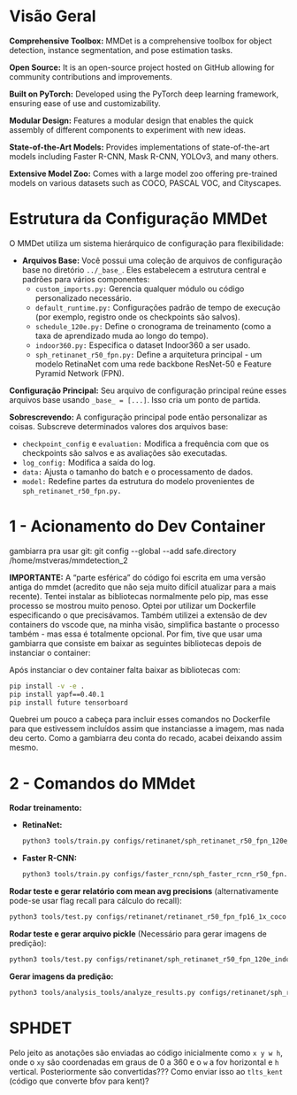 # Visão Geral

**Comprehensive Toolbox:** MMDet is a comprehensive toolbox for object detection, instance segmentation, and pose estimation tasks.

**Open Source:** It is an open-source project hosted on GitHub allowing for community contributions and improvements.

**Built on PyTorch:** Developed using the PyTorch deep learning framework, ensuring ease of use and customizability.

**Modular Design:** Features a modular design that enables the quick assembly of different components to experiment with new ideas.

**State-of-the-Art Models:** Provides implementations of state-of-the-art models including Faster R-CNN, Mask R-CNN, YOLOv3, and many others.

**Extensive Model Zoo:** Comes with a large model zoo offering pre-trained models on various datasets such as COCO, PASCAL VOC, and Cityscapes.

# Estrutura da Configuração MMDet

O MMDet utiliza um sistema hierárquico de configuração para flexibilidade:

- **Arquivos Base:** Você possui uma coleção de arquivos de configuração base no diretório `../_base_`. Eles estabelecem a estrutura central e padrões para vários componentes:
  - `custom_imports.py:` Gerencia qualquer módulo ou código personalizado necessário.
  - `default_runtime.py:` Configurações padrão de tempo de execução (por exemplo, registro onde os checkpoints são salvos).
  - `schedule_120e.py:` Define o cronograma de treinamento (como a taxa de aprendizado muda ao longo do tempo).
  - `indoor360.py:` Especifica o dataset Indoor360 a ser usado.
  - `sph_retinanet_r50_fpn.py:` Define a arquitetura principal - um modelo RetinaNet com uma rede backbone ResNet-50 e Feature Pyramid Network (FPN).

**Configuração Principal:** Seu arquivo de configuração principal reúne esses arquivos base usando `_base_ = [...]`. Isso cria um ponto de partida.

**Sobrescrevendo:** A configuração principal pode então personalizar as coisas. Subscreve determinados valores dos arquivos base:
  - `checkpoint_config` e `evaluation:` Modifica a frequência com que os checkpoints são salvos e as avaliações são executadas.
  - `log_config:` Modifica a saída do log.
  - `data:` Ajusta o tamanho do batch e o processamento de dados.
  - `model:` Redefine partes da estrutura do modelo provenientes de `sph_retinanet_r50_fpn.py.`

# 1 - Acionamento do Dev Container


gambiarra pra usar git: git config --global --add safe.directory /home/mstveras/mmdetection_2


**IMPORTANTE:** A “parte esférica” do código foi escrita em uma versão antiga do mmdet (acredito que não seja muito difícil atualizar para a mais recente). Tentei instalar as bibliotecas normalmente pelo pip, mas esse processo se mostrou muito penoso. Optei por utilizar um Dockerfile especificando o que precisávamos. Também utilizei a extensão de dev containers do vscode que, na minha visão, simplifica bastante o processo também - mas essa é totalmente opcional. Por fim, tive que usar uma gambiarra que consiste em baixar as seguintes bibliotecas depois de instanciar o container:  

Após instanciar o dev container falta baixar as bibliotecas com:

```bash
pip install -v -e .
pip install yapf==0.40.1
pip install future tensorboard
```

Quebrei um pouco a cabeça para incluir esses comandos no Dockerfile para que estivessem incluídos assim que instanciasse a imagem, mas nada deu certo. Como a gambiarra deu conta do recado, acabei deixando assim mesmo.

# 2 - Comandos do MMdet

**Rodar treinamento:**

- **RetinaNet:**
  ```bash
  python3 tools/train.py configs/retinanet/sph_retinanet_r50_fpn_120e_indoor360.py
  ```

- **Faster R-CNN:**
  ```bash
  python3 tools/train.py configs/faster_rcnn/sph_faster_rcnn_r50_fpn.py
  ```

**Rodar teste e gerar relatório com mean avg precisions** (alternativamente pode-se usar flag recall para cálculo do recall):

```bash
python3 tools/test.py configs/retinanet/retinanet_r50_fpn_fp16_1x_coco.py checkpoints/best_bbox_mAP_50_epoch_85.pth  --eval mAP
```

**Rodar teste e gerar arquivo pickle** (Necessário para gerar imagens de predição):

```bash
python3 tools/test.py configs/retinanet/sph_retinanet_r50_fpn_120e_indoor360.py work_dirs/sph_retinanet_r50_fpn_120e_indoor360/<epoch de interesse> --out <nome arquivo pickle gerado>
```

**Gerar imagens da predição:**

```bash
python3 tools/analysis_tools/analyze_results.py configs/retinanet/sph_retinanet_r50_fpn_120e_indoor360.py <arquivo-pickle> <dir salvar-imagens>
```

# SPHDET

Pelo jeito as anotações são enviadas ao código inicialmente como `x y w h`, onde o `xy` são coordenadas em graus de 0 a 360 e o `w` a fov horizontal e `h` vertical. Posteriormente são convertidas??? Como enviar isso ao `tlts_kent` (código que converte bfov para kent)?